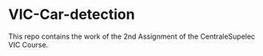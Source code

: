 # VIC-Car-detection
This repo contains the work of the 2nd Assignment of the CentraleSupelec VIC Course.
